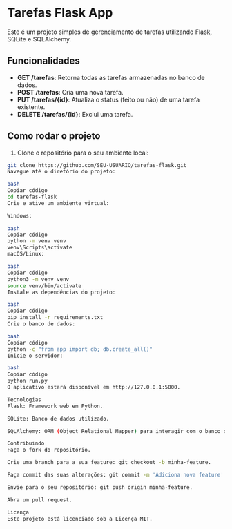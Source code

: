 # Tarefas Flask App

Este é um projeto simples de gerenciamento de tarefas utilizando Flask, SQLite e SQLAlchemy.

## Funcionalidades

- **GET /tarefas**: Retorna todas as tarefas armazenadas no banco de dados.
- **POST /tarefas**: Cria uma nova tarefa.
- **PUT /tarefas/{id}**: Atualiza o status (feito ou não) de uma tarefa existente.
- **DELETE /tarefas/{id}**: Exclui uma tarefa.

## Como rodar o projeto

1. Clone o repositório para o seu ambiente local:

```bash
git clone https://github.com/SEU-USUARIO/tarefas-flask.git
Navegue até o diretório do projeto:

bash
Copiar código
cd tarefas-flask
Crie e ative um ambiente virtual:

Windows:

bash
Copiar código
python -m venv venv
venv\Scripts\activate
macOS/Linux:

bash
Copiar código
python3 -m venv venv
source venv/bin/activate
Instale as dependências do projeto:

bash
Copiar código
pip install -r requirements.txt
Crie o banco de dados:

bash
Copiar código
python -c "from app import db; db.create_all()"
Inicie o servidor:

bash
Copiar código
python run.py
O aplicativo estará disponível em http://127.0.0.1:5000.

Tecnologias
Flask: Framework web em Python.

SQLite: Banco de dados utilizado.

SQLAlchemy: ORM (Object Relational Mapper) para interagir com o banco de dados.

Contribuindo
Faça o fork do repositório.

Crie uma branch para a sua feature: git checkout -b minha-feature.

Faça commit das suas alterações: git commit -m 'Adiciona nova feature'.

Envie para o seu repositório: git push origin minha-feature.

Abra um pull request.

Licença
Este projeto está licenciado sob a Licença MIT.

